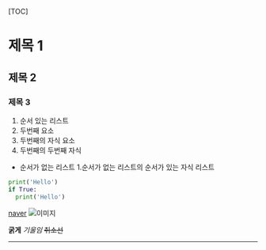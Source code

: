 [TOC]
 # 제목 1
  ## 제목 2
   ### 제목 3

1. 순서 있는 리스트
2. 두번째 요소
  1. 두번째의 자식 요소
  2. 두번째의 두번째 자식

- 순서가 없는 리스트
  1.순서가 없는 리스트의 순서가 있는 자식 리스트

```python
print('Hello')
if True:
  print('Hello')
```

[naver](https://www.naver.com)
![이미지](https://picsum.photos/200/305)

**굵게**
*기울임*
~~취소선~~

---

